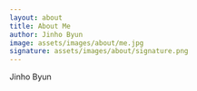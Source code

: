 ```yaml
---
layout: about
title: About Me
author: Jinho Byun
image: assets/images/about/me.jpg
signature: assets/images/about/signature.png
---
```


Jinho Byun